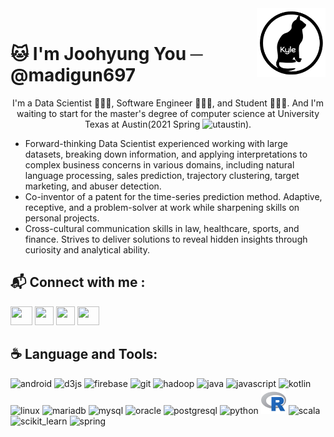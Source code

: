 <img align="right" src="https://raw.githubusercontent.com/madigun697/blog/f1f48c150d6eefe206b70f1d29e6ad440127a332/assets/img/logo.png" width="110" height="110" />

<br>

# 🐱 I'm Joohyung You ─ @madigun697


<p align="center">I'm a Data Scientist 🕵🏼‍♂️, Software Engineer 👨🏻‍💻, and Student 👨🏼‍🎓. And I'm waiting to start for the master's degree of computer science at University Texas at Austin(2021 Spring <img alt="utaustin" width="22px" src="https://user-images.githubusercontent.com/8471958/96035428-e2615b80-0e17-11eb-8c27-3a565a4f1c14.png">). </p> 

- Forward-thinking Data Scientist experienced working with large datasets, breaking down information, and applying interpretations to complex business concerns in various domains, including natural language processing, sales prediction, trajectory clustering, target marketing, and abuser detection.
- Co-inventor of a patent for the time-series prediction method. Adaptive, receptive, and a problem-solver at work while sharpening skills on personal projects. 
- Cross-cultural communication skills in law, healthcare, sports, and finance. Strives to deliver solutions to reveal hidden insights through curiosity and analytical ability.

## 📬 Connect with me :

[<img src="https://img.icons8.com/flat_round/64/000000/link--v1.png" width="35" height="30" />](https://madigun697.github.io/blog) [<img src="https://cdn.jsdelivr.net/npm/simple-icons@3.0.1/icons/linkedin.svg"  width="30" height="30" />](https://www.linkedin.com/in/joohyung-you) [<img src="https://cdn.jsdelivr.net/npm/simple-icons@3.0.1/icons/github.svg"  width="30" height="30" />](https://github.com/madigun697) [<img src="https://img.icons8.com/material-rounded/24/000000/filled-sent.png" width="35" height="30" />](jh697.you@gmail.com)

## ☕️ Language and Tools:

<img src="https://devicons.github.io/devicon/devicon.git/icons/android/android-original-wordmark.svg" alt="android" width="40" height="40" />  <img src="https://devicons.github.io/devicon/devicon.git/icons/d3js/d3js-original.svg" alt="d3js" width="40" height="40" />  <img src="https://www.vectorlogo.zone/logos/firebase/firebase-icon.svg" alt="firebase" width="40" height="40" />  <img src="https://www.vectorlogo.zone/logos/git-scm/git-scm-icon.svg" alt="git" width="40" height="40" />  <img src="https://www.vectorlogo.zone/logos/apache_hadoop/apache_hadoop-icon.svg" alt="hadoop" width="40" height="40" />  <img src="https://devicons.github.io/devicon/devicon.git/icons/java/java-original-wordmark.svg" alt="java" width="40" height="40" />  <img src="https://devicons.github.io/devicon/devicon.git/icons/javascript/javascript-original.svg" alt="javascript" width="40" height="40" />  <img src="https://www.vectorlogo.zone/logos/kotlinlang/kotlinlang-icon.svg" alt="kotlin" width="40" height="40" />  <img src="https://devicons.github.io/devicon/devicon.git/icons/linux/linux-original.svg" alt="linux" width="40" height="40" />  <img src="https://www.vectorlogo.zone/logos/mariadb/mariadb-icon.svg" alt="mariadb" width="40" height="40" />  <img src="https://devicons.github.io/devicon/devicon.git/icons/mysql/mysql-original-wordmark.svg" alt="mysql" width="40" height="40" />  <img src="https://devicons.github.io/devicon/devicon.git/icons/oracle/oracle-original.svg" alt="oracle" width="40" height="40" />  <img src="https://devicons.github.io/devicon/devicon.git/icons/postgresql/postgresql-original-wordmark.svg" alt="postgresql" width="40" height="40" />  <img src="https://devicons.github.io/devicon/devicon.git/icons/python/python-original.svg" alt="python" width="40" height="40" />  <img src="https://raw.githubusercontent.com/github/explore/80688e429a7d4ef2fca1e82350fe8e3517d3494d/topics/r/r.png" alt="R" width="40" height="40" />  <img src="https://devicons.github.io/devicon/devicon.git/icons/scala/scala-original-wordmark.svg" alt="scala" width="40" height="40" />  <img src="https://upload.wikimedia.org/wikipedia/commons/0/05/Scikit_learn_logo_small.svg" alt="scikit_learn" width="40" height="40" />  <img src="https://www.vectorlogo.zone/logos/springio/springio-icon.svg" alt="spring" width="40" height="40" />  


